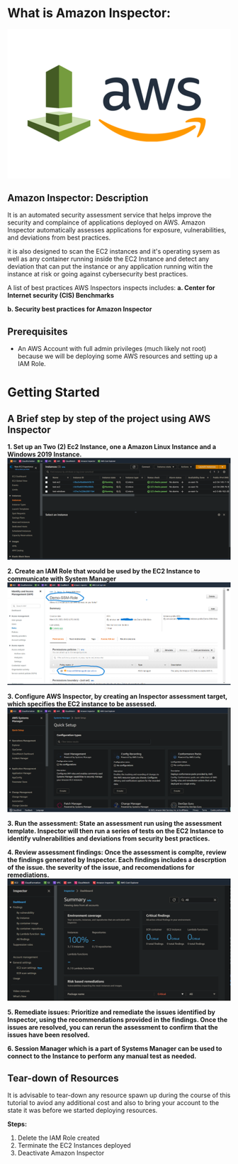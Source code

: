 # What is Amazon Inspector: #
![Amazon Inspector logo](../aws-inspector-ec2vulns/images/inspector.png)

## Amazon Inspector: Description ##
It is an automated security assessment service that helps improve the security and complaince of applications deployed on AWS. Amazon Inspector automatically assesses applications for exposure, vulnerabilities, and deviations from best practices.

it is also designed to scan the EC2 instances and it's operating sysem as well as any container running inside the EC2 Instance and detect any deviation that can put the instance or any application running witin the instance at risk or going against cybersecurity best practices.

A list of best practices AWS Inspectors inspects includes:
**a. Center for Internet security (CIS) Benchmarks**

**b. Security best practices for Amazon Inspector**

## Prerequisites ##

+ An AWS Account with full admin privileges (much likely not root) because we will be deploying some AWS resources and setting up a IAM Role.

# Getting Started #
## A Brief step by step of the project using AWS Inspector ##

**1. Set up an Two (2) Ec2 Instance, one a Amazon Linux Instance and a Windows 2019 Instance.**
![EC2 Instances already deployed](../aws-inspector-ec2vulns/images/EC2Instances.png)

**2. Create an IAM Role that would be used by the EC2 Instance to communicate with System Manager** 
![IAM Role](../aws-inspector-ec2vulns/images/IAMPOLICY.png)

**3. Configure AWS Inspector, by creating an Inspector assessment target, which specifies the EC2 instance to be assessed.**
![Config page AWS Inspector](../aws-inspector-ec2vulns/images/Q-SETUP.png)

**3. Run the assessment: State an assessment run using the assessment template. Inspector will then run a series of tests on the EC2 Instance to identify vulnerabilities and deviations from security best practices.**

**4. Review assessment findings: Once the assessment is complte, review the findings generated by Inspector. Each findings includes a descrption of the issue. the severity of the issue, and recomendations for remediations.**
![Vulnerability findings](../aws-inspector-ec2vulns/images/SCAN_RESULT.png)

**5. Remediate issues: Prioritize and remediate the issues identified by Inspector, using the recommendations provided in the findings. Once the issues are resolved, you can rerun the assessment to confirm that the issues have been resolved.**

**6. Session Manager which is a part of Systems Manager can be used to connect to the Instance to perform any manual test as needed.** 

## Tear-down of Resources ##
It is advisable to tear-down any resource spawn up during the course of this tutorial to aviod any additional cost and also to bring your account to the state it was before we started deploying resources.

**Steps:**
1. Delete the IAM Role created 
2. Terminate the EC2 Instances deployed
3. Deactivate Amazon Inspector
